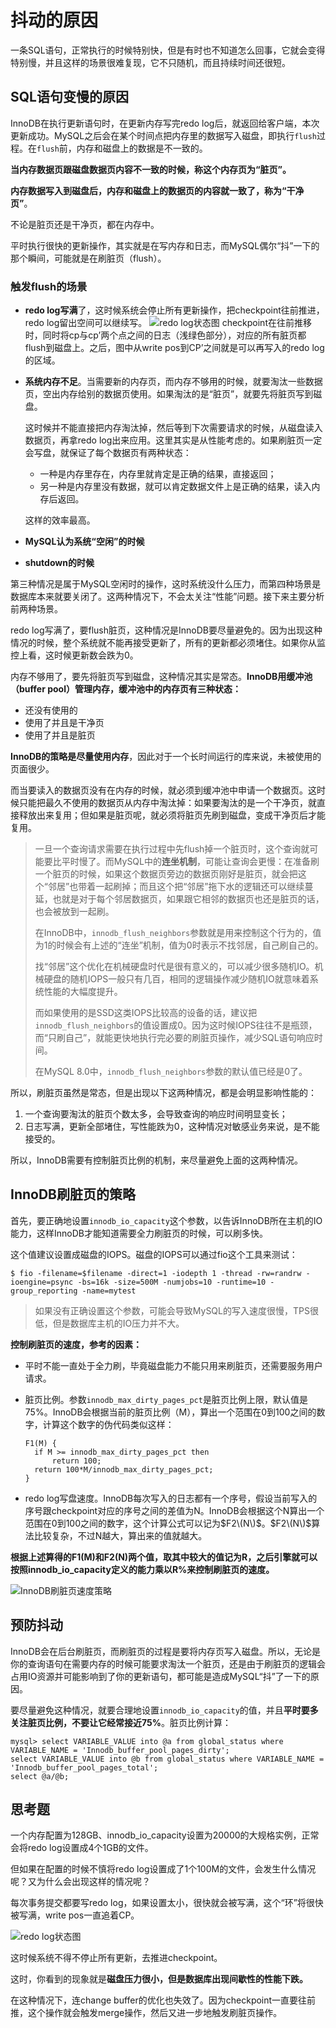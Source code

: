 # 抖动的原因

一条SQL语句，正常执行的时候特别快，但是有时也不知道怎么回事，它就会变得特别慢，并且这样的场景很难复现，它不只随机，而且持续时间还很短。

## SQL语句变慢的原因

InnoDB在执行更新语句时，在更新内存写完redo log后，就返回给客户端，本次更新成功。MySQL之后会在某个时间点把内存里的数据写入磁盘，即执行`flush`过程。在`flush`前，内存和磁盘上的数据是不一致的。

**当内存数据页跟磁盘数据页内容不一致的时候，称这个内存页为“脏页”。**

**内存数据写入到磁盘后，内存和磁盘上的数据页的内容就一致了，称为“干净页”**。

不论是脏页还是干净页，都在内存中。

平时执行很快的更新操作，其实就是在写内存和日志，而MySQL偶尔“抖”一下的那个瞬间，可能就是在刷脏页（flush）。

### 触发flush的场景

* **redo log写满**了，这时候系统会停止所有更新操作，把checkpoint往前推进，redo log留出空间可以继续写。 ![redo log&#x72B6;&#x6001;&#x56FE;](../.gitbook/assets/1587175763315.png) checkpoint在往前推移时，同时将cp与cp’两个点之间的日志（浅绿色部分），对应的所有脏页都flush到磁盘上。之后，图中从write pos到CP’之间就是可以再写入的redo log的区域。
* **系统内存不足**。当需要新的内存页，而内存不够用的时候，就要淘汰一些数据页，空出内存给别的数据页使用。如果淘汰的是“脏页”，就要先将脏页写到磁盘。

  这时候并不能直接把内存淘汰掉，然后等到下次需要请求的时候，从磁盘读入数据页，再拿redo log出来应用。这里其实是从性能考虑的。如果刷脏页一定会写盘，就保证了每个数据页有两种状态：

  * 一种是内存里存在，内存里就肯定是正确的结果，直接返回；
  * 另一种是内存里没有数据，就可以肯定数据文件上是正确的结果，读入内存后返回。

  这样的效率最高。

* **MySQL认为系统“空闲”的时候**
* **shutdown的时候**

第三种情况是属于MySQL空闲时的操作，这时系统没什么压力，而第四种场景是数据库本来就要关闭了。这两种情况下，不会太关注“性能”问题。接下来主要分析前两种场景。

redo log写满了，要flush脏页，这种情况是InnoDB要尽量避免的。因为出现这种情况的时候，整个系统就不能再接受更新了，所有的更新都必须堵住。如果你从监控上看，这时候更新数会跌为0。

内存不够用了，要先将脏页写到磁盘，这种情况其实是常态。**InnoDB用缓冲池（buffer pool）管理内存，缓冲池中的内存页有三种状态：**

* 还没有使用的
* 使用了并且是干净页
* 使用了并且是脏页

**InnoDB的策略是尽量使用内存**，因此对于一个长时间运行的库来说，未被使用的页面很少。

而当要读入的数据页没有在内存的时候，就必须到缓冲池中申请一个数据页。这时候只能把最久不使用的数据页从内存中淘汰掉：如果要淘汰的是一个干净页，就直接释放出来复用；但如果是脏页呢，就必须将脏页先刷到磁盘，变成干净页后才能复用。

> 一旦一个查询请求需要在执行过程中先flush掉一个脏页时，这个查询就可能要比平时慢了。而MySQL中的**连坐机制**，可能让查询会更慢：在准备刷一个脏页的时候，如果这个数据页旁边的数据页刚好是脏页，就会把这个“邻居”也带着一起刷掉；而且这个把“邻居”拖下水的逻辑还可以继续蔓延，也就是对于每个邻居数据页，如果跟它相邻的数据页也还是脏页的话，也会被放到一起刷。
>
> 在InnoDB中，`innodb_flush_neighbors`参数就是用来控制这个行为的，值为1的时候会有上述的“连坐”机制，值为0时表示不找邻居，自己刷自己的。
>
> 找“邻居”这个优化在机械硬盘时代是很有意义的，可以减少很多随机IO。机械硬盘的随机IOPS一般只有几百，相同的逻辑操作减少随机IO就意味着系统性能的大幅度提升。
>
> 而如果使用的是SSD这类IOPS比较高的设备的话，建议把`innodb_flush_neighbors`的值设置成0。因为这时候IOPS往往不是瓶颈，而“只刷自己”，就能更快地执行完必要的刷脏页操作，减少SQL语句响应时间。
>
> 在MySQL 8.0中，`innodb_flush_neighbors`参数的默认值已经是0了。

所以，刷脏页虽然是常态，但是出现以下这两种情况，都是会明显影响性能的：

1. 一个查询要淘汰的脏页个数太多，会导致查询的响应时间明显变长；
2. 日志写满，更新全部堵住，写性能跌为0，这种情况对敏感业务来说，是不能接受的。

所以，InnoDB需要有控制脏页比例的机制，来尽量避免上面的这两种情况。

## InnoDB刷脏页的策略

首先，要正确地设置`innodb_io_capacity`这个参数，以告诉InnoDB所在主机的IO能力，这样InnoDB才能知道需要全力刷脏页的时候，可以刷多快。

这个值建议设置成磁盘的IOPS。磁盘的IOPS可以通过fio这个工具来测试：

```text
$ fio -filename=$filename -direct=1 -iodepth 1 -thread -rw=randrw -ioengine=psync -bs=16k -size=500M -numjobs=10 -runtime=10 -group_reporting -name=mytest
```

> 如果没有正确设置这个参数，可能会导致MySQL的写入速度很慢，TPS很低，但是数据库主机的IO压力并不大。

**控制刷脏页的速度，参考的因素：**

* 平时不能一直处于全力刷，毕竟磁盘能力不能只用来刷脏页，还需要服务用户请求。
* 脏页比例。参数`innodb_max_dirty_pages_pct`是脏页比例上限，默认值是75%。InnoDB会根据当前的脏页比例（M），算出一个范围在0到100之间的数字，计算这个数字的伪代码类似这样：

  ```text
  F1(M) {
    if M >= innodb_max_dirty_pages_pct then
        return 100;
    return 100*M/innodb_max_dirty_pages_pct;
  }
  ```

* redo log写盘速度。InnoDB每次写入的日志都有一个序号，假设当前写入的序号跟checkpoint对应的序号之间的差值为N。InnoDB会根据这个N算出一个范围在0到100之间的数字，这个计算公式可以记为$F2\(N\)$。$F2\(N\)$算法比较复杂，不过N越大，算出来的值就越大。

**根据上述算得的F1\(M\)和F2\(N\)两个值，取其中较大的值记为R，之后引擎就可以按照innodb\_io\_capacity定义的能力乘以R%来控制刷脏页的速度。**

![ InnoDB&#x5237;&#x810F;&#x9875;&#x901F;&#x5EA6;&#x7B56;&#x7565;](../.gitbook/assets/cc44c1d080141aa50df6a91067475374.png)

## 预防抖动

InnoDB会在后台刷脏页，而刷脏页的过程是要将内存页写入磁盘。所以，无论是你的查询语句在需要内存的时候可能要求淘汰一个脏页，还是由于刷脏页的逻辑会占用IO资源并可能影响到了你的更新语句，都可能是造成MySQL“抖”了一下的原因。

要尽量避免这种情况，就要合理地设置`innodb_io_capacity`的值，并且**平时要多关注脏页比例，不要让它经常接近75%**。脏页比例计算：

```text
mysql> select VARIABLE_VALUE into @a from global_status where VARIABLE_NAME = 'Innodb_buffer_pool_pages_dirty';
select VARIABLE_VALUE into @b from global_status where VARIABLE_NAME = 'Innodb_buffer_pool_pages_total';
select @a/@b;
```

## 思考题

一个内存配置为128GB、innodb\_io\_capacity设置为20000的大规格实例，正常会将redo log设置成4个1GB的文件。

但如果在配置的时候不慎将redo log设置成了1个100M的文件，会发生什么情况呢？又为什么会出现这样的情况呢？

每次事务提交都要写redo log，如果设置太小，很快就会被写满，这个“环”将很快被写满，write pos一直追着CP。

![redo log&#x72B6;&#x6001;&#x56FE;](../.gitbook/assets/1587175763315%20%281%29.png)

这时候系统不得不停止所有更新，去推进checkpoint。

这时，你看到的现象就是**磁盘压力很小，但是数据库出现间歇性的性能下跌。**

在这种情况下，连change buffer的优化也失效了。因为checkpoint一直要往前推，这个操作就会触发merge操作，然后又进一步地触发刷脏页操作。

